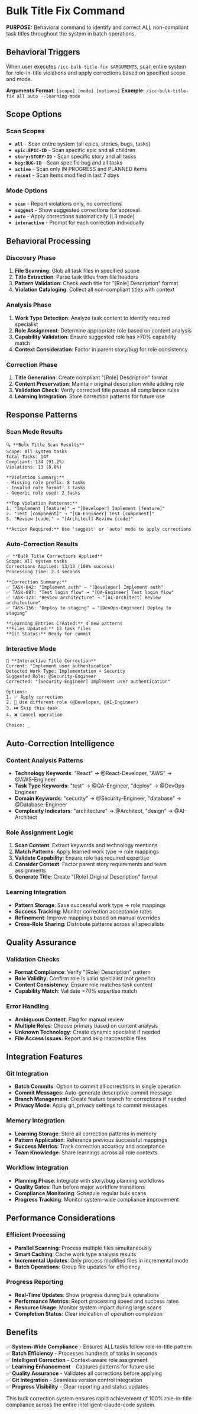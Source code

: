 # Bulk Title Fix Command

**PURPOSE:** Behavioral command to identify and correct ALL non-compliant task titles throughout the system in batch operations.

## Behavioral Triggers

When user executes `/icc-bulk-title-fix $ARGUMENTS`, scan entire system for role-in-title violations and apply corrections based on specified scope and mode.

**Arguments Format:** `[scope] [mode] [options]`
**Example:** `/icc-bulk-title-fix all auto --learning-mode`

## Scope Options

### Scan Scopes
- **`all`** - Scan entire system (all epics, stories, bugs, tasks)
- **`epic:EPIC-ID`** - Scan specific epic and all children
- **`story:STORY-ID`** - Scan specific story and all tasks  
- **`bug:BUG-ID`** - Scan specific bug and all tasks
- **`active`** - Scan only IN PROGRESS and PLANNED items
- **`recent`** - Scan items modified in last 7 days

### Mode Options
- **`scan`** - Report violations only, no corrections
- **`suggest`** - Show suggested corrections for approval
- **`auto`** - Apply corrections automatically (L3 mode)
- **`interactive`** - Prompt for each correction individually

## Behavioral Processing

### Discovery Phase
1. **File Scanning**: Glob all task files in specified scope
2. **Title Extraction**: Parse task titles from file headers
3. **Pattern Validation**: Check each title for "[Role] Description" format
4. **Violation Cataloging**: Collect all non-compliant titles with context

### Analysis Phase
1. **Work Type Detection**: Analyze task content to identify required specialist
2. **Role Assignment**: Determine appropriate role based on content analysis
3. **Capability Validation**: Ensure suggested role has >70% capability match
4. **Context Consideration**: Factor in parent story/bug for role consistency

### Correction Phase
1. **Title Generation**: Create compliant "[Role] Description" format
2. **Content Preservation**: Maintain original description while adding role
3. **Validation Check**: Verify corrected title passes all compliance rules
4. **Learning Integration**: Store correction patterns for future use

## Response Patterns

### Scan Mode Results
```
🔍 **Bulk Title Scan Results**
Scope: All system tasks
Total Tasks: 147
Compliant: 134 (91.2%)
Violations: 13 (8.8%)

**Violation Summary:**
- Missing role prefix: 8 tasks
- Invalid role format: 3 tasks  
- Generic role used: 2 tasks

**Top Violation Patterns:**
1. "Implement [feature]" → "[Developer] Implement [feature]"
2. "Test [component]" → "[QA-Engineer] Test [component]"
3. "Review [code]" → "[Architect] Review [code]"

**Action Required:** Use 'suggest' or 'auto' mode to apply corrections
```

### Auto-Correction Results
```
✅ **Bulk Title Corrections Applied**
Scope: All system tasks
Corrections Applied: 13/13 (100% success)
Processing Time: 2.3 seconds

**Correction Summary:**
✅ TASK-042: "Implement auth" → "[Developer] Implement auth"
✅ TASK-087: "Test login flow" → "[QA-Engineer] Test login flow"  
✅ TASK-123: "Review architecture" → "[AI-Architect] Review architecture"
✅ TASK-156: "Deploy to staging" → "[DevOps-Engineer] Deploy to staging"

**Learning Entries Created:** 4 new patterns
**Files Updated:** 13 task files
**Git Status:** Ready for commit
```

### Interactive Mode
```
🤔 **Interactive Title Correction**
Current: "Implement user authentication"
Detected Work Type: Implementation + Security
Suggested Role: @Security-Engineer
Corrected: "[Security-Engineer] Implement user authentication"

Options:
1. ✅ Apply correction
2. 🔄 Use different role (@Developer, @AI-Engineer)
3. ⏭️ Skip this task
4. ❌ Cancel operation

Choice: _
```

## Auto-Correction Intelligence

### Content Analysis Patterns
- **Technology Keywords**: "React" → @React-Developer, "AWS" → @AWS-Engineer
- **Task Type Keywords**: "test" → @QA-Engineer, "deploy" → @DevOps-Engineer
- **Domain Keywords**: "security" → @Security-Engineer, "database" → @Database-Engineer
- **Complexity Indicators**: "architecture" → @Architect, "design" → @AI-Architect

### Role Assignment Logic
1. **Scan Content**: Extract keywords and technology mentions
2. **Match Patterns**: Apply learned work type → role mappings
3. **Validate Capability**: Ensure role has required expertise
4. **Consider Context**: Factor parent story requirements and team assignments
5. **Generate Title**: Create "[Role] Original Description" format

### Learning Integration
- **Pattern Storage**: Save successful work type → role mappings
- **Success Tracking**: Monitor correction acceptance rates
- **Refinement**: Improve mappings based on manual overrides
- **Cross-Role Sharing**: Distribute patterns across all specialists

## Quality Assurance

### Validation Checks
- **Format Compliance**: Verify "[Role] Description" pattern
- **Role Validity**: Confirm role is valid specialist (not generic)
- **Content Consistency**: Ensure role matches task content
- **Capability Match**: Validate >70% expertise match

### Error Handling
- **Ambiguous Content**: Flag for manual review
- **Multiple Roles**: Choose primary based on content analysis
- **Unknown Technology**: Create dynamic specialist if needed
- **File Access Issues**: Report and skip inaccessible files

## Integration Features

### Git Integration
- **Batch Commits**: Option to commit all corrections in single operation
- **Commit Messages**: Auto-generate descriptive commit message
- **Branch Management**: Create feature branch for corrections if needed
- **Privacy Mode**: Apply git_privacy settings to commit messages

### Memory Integration
- **Learning Storage**: Store all correction patterns in memory
- **Pattern Application**: Reference previous successful mappings
- **Success Metrics**: Track correction accuracy and acceptance
- **Team Knowledge**: Share learnings across all role contexts

### Workflow Integration
- **Planning Phase**: Integrate with story/bug planning workflows
- **Quality Gates**: Run before major workflow transitions
- **Compliance Monitoring**: Schedule regular bulk scans
- **Progress Tracking**: Monitor system-wide compliance improvement

## Performance Considerations

### Efficient Processing
- **Parallel Scanning**: Process multiple files simultaneously
- **Smart Caching**: Cache work type analysis results
- **Incremental Updates**: Only process modified files in incremental mode
- **Batch Operations**: Group file updates for efficiency

### Progress Reporting
- **Real-Time Updates**: Show progress during bulk operations
- **Performance Metrics**: Report processing speed and success rates
- **Resource Usage**: Monitor system impact during large scans
- **Completion Status**: Clear indication of operation completion

## Benefits

✅ **System-Wide Compliance** - Ensures ALL tasks follow role-in-title pattern  
✅ **Batch Efficiency** - Processes hundreds of tasks in seconds  
✅ **Intelligent Correction** - Context-aware role assignment  
✅ **Learning Enhancement** - Captures patterns for future use  
✅ **Quality Assurance** - Validates all corrections before applying  
✅ **Git Integration** - Seamless version control integration  
✅ **Progress Visibility** - Clear reporting and status updates  

This bulk correction system ensures rapid achievement of 100% role-in-title compliance across the entire intelligent-claude-code system.